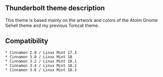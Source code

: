 ## Thunderbolt theme description

This theme is based mainly on the artwork and colors of the Atolm Gnome Sehell theme and my previous Tomcat theme.

## Compatibility

    * Cinnamon 2.8 / Linux Mint 17.3
    * Cinnamon 3.0 / Linux Mint 18
    * Cinnamon 3.2 / Linux Mint 18.1
    * Cinnamon 3.4 / Linux Mint 18.2
    * Cinnamon 3.6 / Linux Mint 18.3
    
